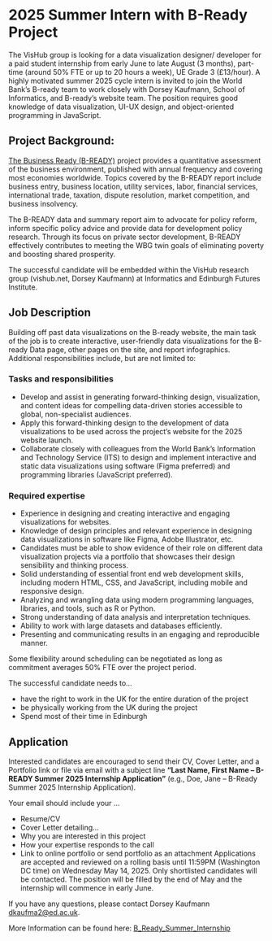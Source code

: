 # 2025 Summer Intern with B-Ready Project
The VisHub group is looking for a data visualization designer/ developer for a paid student internship from early June to late August (3 months), part-time (around 50% FTE or up to 20 hours a week), UE Grade 3 (£13/hour).
A highly motivated summer 2025 cycle intern is invited to join the World Bank’s B-ready team to work closely with Dorsey Kaufmann, School of Informatics, and B-ready’s website team. The position requires good knowledge of data visualization, UI-UX design, and object-oriented programming in JavaScript.

## Project Background:
[The Business Ready (B-READY)](https://www.worldbank.org/en/businessready) project provides a quantitative assessment of the business environment, published with annual frequency and covering most economies worldwide. Topics covered by the B-READY report include business entry, business location, utility services, labor, financial services, international trade, taxation, dispute resolution, market competition, and business insolvency. 

The B-READY data and summary report aim to advocate for policy reform, inform specific policy advice and provide data for development policy research. Through its focus on private sector development, B-READY effectively contributes to meeting the WBG twin goals of eliminating poverty and boosting shared prosperity.

The successful candidate will be embedded within the VisHub research group (vishub.net, Dorsey Kaufmann) at Informatics and Edinburgh Futures Institute.

## Job Description
Building off past data visualizations on the B-ready website, the main task of the job is to create interactive, user-friendly data visualizations for the B-ready Data page, other pages on the site, and report infographics. Additional responsibilities include, but are not limited to:

### Tasks and responsibilities
-	Develop and assist in generating forward-thinking design, visualization, and content ideas for compelling data-driven stories accessible to global, non-specialist audiences.
-	Apply this forward-thinking design to the development of data visualizations to be used across the project’s website for the 2025 website launch.
-	Collaborate closely with colleagues from the World Bank’s Information and Technology Service (ITS) to design and implement interactive and static data visualizations using software (Figma preferred) and programming libraries (JavaScript preferred).

### Required expertise
-	Experience in designing and creating interactive and engaging visualizations for websites.
-	Knowledge of design principles and relevant experience in designing data visualizations in software like Figma, Adobe Illustrator, etc.
-	Candidates must be able to show evidence of their role on different data visualization projects via a portfolio that showcases their design sensibility and thinking process.
-	Solid understanding of essential front end web development skills, including modern HTML, CSS, and JavaScript, including mobile and responsive design.
-	Analyzing and wrangling data using modern programming languages, libraries, and tools, such as R or Python.
-	Strong understanding of data analysis and interpretation techniques.
-	Ability to work with large datasets and databases efficiently.
-	Presenting and communicating results in an engaging and reproducible manner.

Some flexibility around scheduling can be negotiated as long as commitment averages 50% FTE over the project period.

The successful candidate needs to…

-	have the right to work in the UK for the entire duration of the project
-	be physically working from the UK during the project
-	Spend most of their time in Edinburgh 

## Application
Interested candidates are encouraged to send their CV, Cover Letter, and a Portfolio link or file via email with a subject line **“Last Name, First Name – B-READY Summer 2025 Internship Application”** (e.g., Doe, Jane – B-Ready Summer 2025 Internship Application). 

Your email should include your …
-	Resume/CV
-	Cover Letter detailing…
-	Why you are interested in this project
-	How your expertise responds to the call
-	Link to online portfolio or send portfolio as an attachment
Applications are accepted and reviewed on a rolling basis until 11:59PM (Washington DC time) on Wednesday May 14, 2025. Only shortlisted candidates will be contacted. The position will be filled by the end of May and the internship will commence in early June. 

If you have any questions, please contact Dorsey Kaufmann [dkaufma2@ed.ac.uk](dkaufma2@ed.ac.uk).

More Information can be found here: [B_Ready_Summer_Internship](../pdfs/b_ready_internship.pdf)